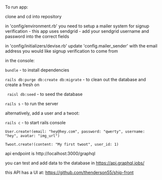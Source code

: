 To run app:

clone and cd into repository

in 'config/environment.rb' you need to setup a mailer system for signup verification - this app uses sendgrid - add your sendgrid username and password into the correct fields

in 'config/initializers/devise.rb' update 'config.mailer_sender' with the email address you would like signup verification to come from

in the console:


```bundle``` - to install dependencies

```rails db:purge db:create db:migrate```  - to clean out the database and create a fresh on

``` raisl db:seed```  - to seed the database

```rails s``` - to run the server

alternatively, add a  user and a twoot:

```rails c```  - to start rails console

```User.create!(email: "hey@hey.com", password: "qwerty", username: "hey", avatar: "img_url")```

```Twoot.create!(content: "My first twoot", user_id: 1)```

api endpoint is http://localhost:3000/graphql

you can test and add data to the database in https://api.graphql.jobs/

this API has a UI at: https://github.com/thenderson55/ship-front

